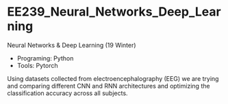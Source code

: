 # EE239_Neural_Networks_Deep_Learning
Neural Networks &amp; Deep Learning (19 Winter)
- Programing: Python
- Tools: Pytorch

Using datasets collected from electroencephalography (EEG) we are trying and comparing different CNN and RNN architectures and optimizing the classification accuracy across all subjects.

